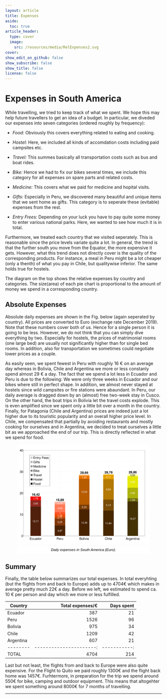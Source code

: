 ```yaml
---
layout: article
title: Expenses
aside:
  toc: true
article_header:
  type: cover
  image:
    src: /resources/media/RelExpenses2.svg
cover: 
show_edit_on_github: false
show_subscribe: false
show_title: false
license: false
---
```


# Expenses in South America

While travelling, we tried to keep track of what we spent. We hope this may help future travellers to get an idea of a budget. In particular, we diveded our expenses into seven categories (ordered roughly by frequency):<br>

- *Food:* Obviously this covers everything related to eating and cooking.<br>

- *Hostel:* Here, we included all kinds of accomdation costs including paid campsites etc.<br>

- *Travel:* This summes basically all transportation costs such as bus and boat rides.<br>

- *Bike:* Hence we had to fix our bikes several times, we include this category for all expenses on spare parts and related costs.<br>

- *Medicine:* This covers what we paid for medicine and hopital visits.<br>

- *Gifts:* Especially in Peru, we discovered many beautiful and unique items that we sent home as gifts. This category is to seperate these (evitable) expenses from the rest.<br>

- *Entry Frees:* Depending on your luck you have to pay quite some money to enter various national parks. Here, we wanted to see how much it is in total.<br>

Furthermore, we treated each country that we visited seperately. This is reasonable since the price levels variate quite a lot. In general, the trend is that the further south you move from the Equator, the more expensive it gets. However, what this trend does not directly cover is the quality of the corresponding products. For instance, a meal in Peru might be a lot cheaper (only a thenth) of what you pay in Chile, but qualitywise inferior. The same holds true for hostels.

The diagram on the top shows the relative expenses by country and categories. The size(area) of each pie chart is proportional to the amount of money we spend in a corresponding country.

## Absolute Expenses

Absolute daily expenses are shown in the Fig. below (again seperated by country). All prices are converted to Euro (exchange rate December 2019). Note that these numbers cover both of us. Hence for a single person it is going to be less. However, we do not think that you can simply dive everything by two. Especially for hostels, the prices of matrimonial rooms (one large bed) are usually not significantly higher than for single bed rooms. In addition, also for transportation we sometimes could negotiate lower prices as a couple.

As easily seen, we spent fewest in Peru with roughly 16 &euro; on an average day whereas in Bolivia, Chile and Argentina we more or less constanly spend almost 29 &euro; a day. The fact that we spend a lot less in Ecuador and Peru is due to the following: We were only three weeks in Ecuador and our bikes where still in perfect shape. In addition, we almost never stayed at hostels since wild campsites or fire stations were abaundant. In Peru, our daily average is dragged down by an (almost) free two-week stay in Cusco. On the other hand, the boat trips in Bolivia let the travel costs explode. This is even amplified since we spent only a little bit over a month in the country. Finally, for Patagonia (Chile and Argentina) prices are indeed just a lot higher due to its touristic popularity and an overall higher price level. In Chile, we compensated that partially by avoiding restaurants and mostly cooking for ourselves and in Argentina, we decided to treat ourselves a little bit as we approached the end of our trip. This is directly reflected in what we spend for food.


<style>
figcaption {
    font: italic smaller sans-serif;
    text-align: center;
    background: #ffffff;
    color: #000000;
    padding: 6px 0;
} 
</style>

<figure>
<img alt="Image" title="icon" src="/resources/media/dailyExpenses3.svg" />
  <figcaption>Daily expenses in South America (Euro).</figcaption>
  </figure>

## Summary

Finally, the table below summarizes our total expenses. In total everyhting (but the flights from and back to Europe) adds up to 4704&euro; which makes in average pretty much 22&euro; a day. Before we left, we estimated to spend ca. 10 &euro; per person and day which we more or less fulfilled. 


Country  | Total expenses/€      | Days spent |
|--------|----------------------:|-----------:|
Ecuador  |                    387|          21|
Peru     |                   1526|          96|
Bolivia  |                    975|          34|
Chile    |                   1209|          42|
Argentina|                    607|          21|
|--------|----------------------:|-----------:|
TOTAL    |                   4704|         214|


Last but not least, the flights from and back to Europe were also quite expensive. For the Flight to Quito we paid roughly 1300&euro; and the flight back home was 1457&euro;. Furhtermore, in preparation for the trip we spend around 550&euro; for bike, camping and outdoor equipment. This means that altogehter we spent something around 8000&euro; for 7 months of travelling.


***
